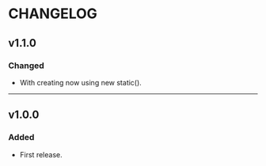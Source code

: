 # CHANGELOG

## v1.1.0

### Changed
- With creating now using new static().

---

## v1.0.0

### Added
- First release.


